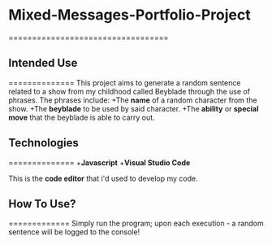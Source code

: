 # Mixed-Messages-Portfolio-Project
==================================

## Intended Use
==============
This project aims to generate a random sentence related to a show from my childhood called Beyblade through the use of phrases.
The phrases include:
+The **name** of a random character from the show.
+The **beyblade** to be used by said character.
+The **ability** or **special move** that the beyblade is able to carry out.

## Technologies
==============
+**Javascript**
+**Visual Studio Code**

  This is the **code editor** that i'd used to develop my code.

## How To Use?
=============
Simply run the program; upon each execution - a random sentence will be logged to the console!
